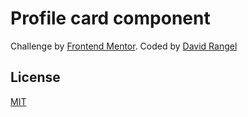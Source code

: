 # Profile card component

Challenge by [Frontend Mentor](https://www.frontendmentor.io/challenges/profile-card-component-cfArpWshJ). Coded by [David Rangel](#)

## License
[MIT](https://choosealicense.com/licenses/mit/)